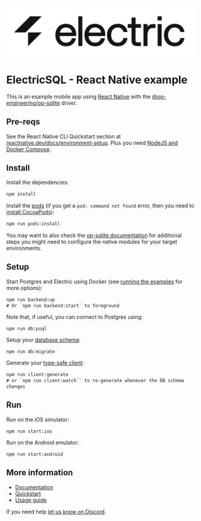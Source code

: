 <a href="https://electric-sql.com">
  <picture>
    <source media="(prefers-color-scheme: dark)"
        srcset="https://raw.githubusercontent.com/electric-sql/meta/main/identity/ElectricSQL-logo-light-trans.svg"
    />
    <source media="(prefers-color-scheme: light)"
        srcset="https://raw.githubusercontent.com/electric-sql/meta/main/identity/ElectricSQL-logo-black.svg"
    />
    <img alt="ElectricSQL logo"
        src="https://raw.githubusercontent.com/electric-sql/meta/main/identity/ElectricSQL-logo-black.svg"
    />
  </picture>
</a>

# ElectricSQL - React Native example

This is an example mobile app using [React Native](https://reactnative.dev) with the [@op-engineering/op-sqlite](https://github.com/OP-Engineering/op-sqlite) driver.

## Pre-reqs

See the React Native CLI Quickstart section at [reactnative.dev/docs/environment-setup](https://reactnative.dev/docs/environment-setup). Plus you need [NodeJS and Docker Compose](https://electric-sql.com/docs/usage/installation/prereqs).

## Install

Install the dependencies:

```sh
npm install
```

Install the [pods](https://cocoapods.org) (if you get a `pod: command not found` error, then you need to [install CocoaPods](https://guides.cocoapods.org/using/getting-started.html)):

```sh
npm run pods:install
```

You may want to also check the [op-sqlite documentation](https://ospfranco.notion.site/Installation-Flags-93044890aa3d4d14b6c525ba4ba8686f) for additional steps you might need
to configure the native modules for your target environments.

## Setup

Start Postgres and Electric using Docker (see [running the examples](https://electric-sql.com/docs/examples/notes/running) for more options):

```shell
npm run backend:up
# Or `npm run backend:start` to foreground
```

Note that, if useful, you can connect to Postgres using:

```shell
npm run db:psql
```

Setup your [database schema](https://electric-sql.com/docs/usage/data-modelling):

```shell
npm run db:migrate
```

Generate your [type-safe client](https://electric-sql.com/docs/usage/data-access/client):

```shell
npm run client:generate
# or `npm run client:watch`` to re-generate whenever the DB schema changes
```

## Run

Run on the iOS simulator:

```shell
npm run start:ios
```

Run on the Android emulator:

```shell
npm run start:android
```

## More information

- [Documentation](https://electric-sql.com/docs)
- [Quickstart](https://electric-sql.com/docs/quickstart)
- [Usage guide](https://electric-sql.com/docs/usage)

If you need help [let us know on Discord](https://discord.electric-sql.com).
